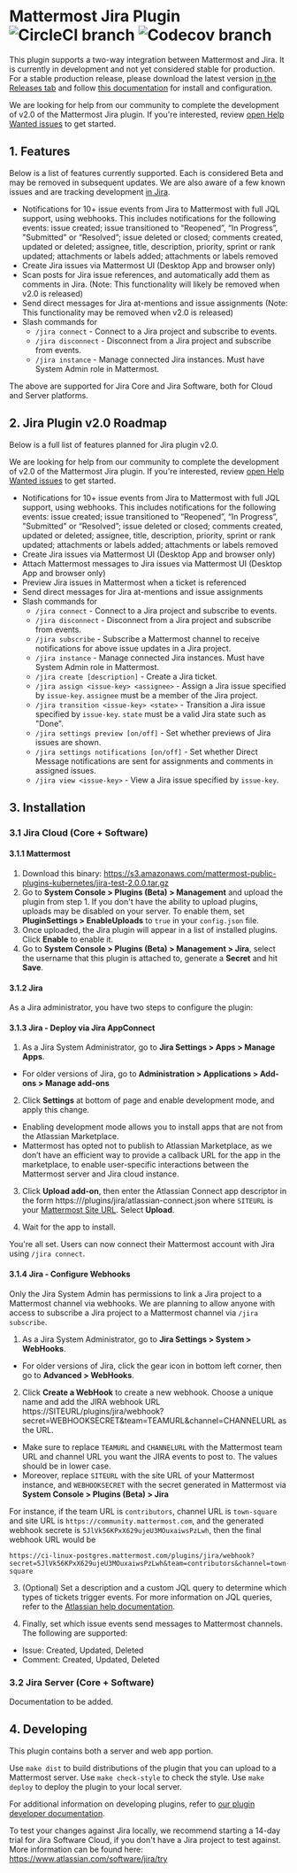 # Mattermost Jira Plugin ![CircleCI branch](https://img.shields.io/circleci/project/github/mattermost/mattermost-plugin-jira/master.svg) ![Codecov branch](https://img.shields.io/codecov/c/github/mattermost/mattermost-plugin-jira/master.svg)

This plugin supports a two-way integration between Mattermost and Jira. It is currently in development and not yet considered stable for production. For a stable production release, please download the latest version [in the Releases tab](https://github.com/mattermost/mattermost-plugin-jira/releases) and follow [this documentation](https://docs.mattermost.com/integrations/jira.html) for install and configuration.

We are looking for help from our community to complete the development of v2.0 of the Mattermost Jira plugin. If you're interested, review [open Help Wanted issues](https://github.com/mattermost/mattermost-plugin-jira/issues?q=is%3Aissue+is%3Aopen+label%3A%22help+wanted%22) to get started.

## 1. Features

Below is a list of features currently supported. Each is considered Beta and may be removed in subsequent updates. We are also aware of a few known issues and are tracking development [in Jira](https://mattermost.atlassian.net/issues/?jql=status%20in%20(%22At%20Risk%22%2C%20Backlog%2C%20%22Future%20Consideration%22%2C%20%22In%20Progress%22%2C%20Open%2C%20Pending%2C%20%22Planned%3A%20Backlog%22%2C%20%22Planned%3A%20Scheduled%22%2C%20Reopened%2C%20Resolved%2C%20Reverted%2C%20%22Selected%20for%20Development%22%2C%20Submitted%2C%20%22To%20Do%22)%20AND%20%22Epic%20Link%22%20%3D%20MM-12474%20ORDER%20BY%20cf%5B10011%5D%20ASC%2C%20created%20DESC).

- Notifications for 10+ issue events from Jira to Mattermost with full JQL support, using webhooks. This includes notifications for the following events: issue created; issue transitioned to “Reopened”, “In Progress”, "Submitted" or “Resolved”; issue deleted or closed; comments created, updated or deleted; assignee, title, description, priority, sprint or rank updated; attachments or labels added; attachments or labels removed
- Create Jira issues via Mattermost UI (Desktop App and browser only)
- Scan posts for Jira issue references, and automatically add them as comments in Jira. (Note: This functionality will likely be removed when v2.0 is released)
- Send direct messages for Jira at-mentions and issue assignments (Note: This functionality may be removed when v2.0 is released)
- Slash commands for
  - `/jira connect` - Connect to a Jira project and subscribe to events.
  - `/jira disconnect` - Disconnect from a Jira project and subscribe from events.
  - `/jira instance` - Manage connected Jira instances. Must have System Admin role in Mattermost.

The above are supported for Jira Core and Jira Software, both for Cloud and Server platforms.

## 2. Jira Plugin v2.0 Roadmap

Below is a full list of features planned for Jira plugin v2.0.

We are looking for help from our community to complete the development of v2.0 of the Mattermost Jira plugin. If you're interested, review [open Help Wanted issues](https://github.com/mattermost/mattermost-plugin-jira/issues?q=is%3Aissue+is%3Aopen+label%3A%22help+wanted%22) to get started.

- Notifications for 10+ issue events from Jira to Mattermost with full JQL support, using webhooks. This includes notifications for the following events: issue created; issue transitioned to “Reopened”, “In Progress”, "Submitted" or “Resolved”; issue deleted or closed; comments created, updated or deleted; assignee, title, description, priority, sprint or rank updated; attachments or labels added; attachments or labels removed
- Create Jira issues via Mattermost UI (Desktop App and browser only)
- Attach Mattermost messages to Jira issues via Mattermost UI (Desktop App and browser only)
- Preview Jira issues in Mattermost when a ticket is referenced
- Send direct messages for Jira at-mentions and issue assignments
- Slash commands for
  - `/jira connect` - Connect to a Jira project and subscribe to events.
  - `/jira disconnect` - Disconnect from a Jira project and subscribe from events.
  - `/jira subscribe` - Subscribe a Mattermost channel to receive notifications for above issue updates in a Jira project.
  - `/jira instance` - Manage connected Jira instances. Must have System Admin role in Mattermost.
  - `/jira create [description]` - Create a Jira ticket.
  - `/jira assign <issue-key> <assignee>` - Assign a Jira issue specified by `issue-key`. `assignee` must be a member of the Jira project.
  - `/jira transition <issue-key> <state>` - Transition a Jira issue specified by `issue-key`. `state` must be a valid Jira state such as "Done".
  - `/jira settings preview [on/off]` - Set whether previews of Jira issues are shown.
  - `/jira settings notifications [on/off]` - Set whether Direct Message notifications are sent for assignments and comments in assigned issues.
  - `/jira view <issue-key>` - View a Jira issue specified by `issue-key`.  

## 3. Installation

### 3.1 Jira Cloud (Core + Software)

#### 3.1.1 Mattermost

1. Download this binary: https://s3.amazonaws.com/mattermost-public-plugins-kubernetes/jira-test-2.0.0.tar.gz
2. Go to **System Console > Plugins (Beta) > Management** and upload the plugin from step 1. If you don't have the ability to upload plugins, uploads may be disabled on your server. To enable them, set **PluginSettings > EnableUploads** to `true` in your `config.json` file.
3. Once uploaded, the Jira plugin will appear in a list of installed plugins. Click **Enable** to enable it.
4. Go to **System Console > Plugins (Beta) > Management > Jira**, select the username that this plugin is attached to, generate a **Secret** and hit **Save**.

#### 3.1.2 Jira

As a Jira administrator, you have two steps to configure the plugin:

#### 3.1.3 Jira - Deploy via Jira AppConnect

1. As a Jira System Administrator, go to **Jira Settings > Apps > Manage Apps**. 
  - For older versions of Jira, go to **Administration > Applications > Add-ons > Manage add-ons**

2. Click **Settings** at bottom of page and enable development mode, and apply this change.
  - Enabling development mode allows you to install apps that are not from the Atlassian Marketplace.
  - Mattermost has opted not to publish to Atlassian Marketplace, as we don’t have an efficient way to provide a callback URL for the app in the marketplace, to enable user-specific interactions between the Mattermost server and Jira cloud instance.

3. Click **Upload add-on**, then enter the Atlassian Connect app descriptor in the form https://<SITEURL>/plugins/jira/atlassian-connect.json where `SITEURL` is your [Mattermost Site URL](https://docs.mattermost.com/administration/config-settings.html#site-url). Select **Upload**.

4. Wait for the app to install.

You're all set. Users can now connect their Mattermost account with Jira using `/jira connect`.

#### 3.1.4 Jira - Configure Webhooks

Only the Jira System Admin has permissions to link a Jira project to a Mattermost channel via webhooks. We are planning to allow anyone with access to subscribe a Jira project to a Mattermost channel via `/jira subscribe`.

1. As a Jira System Administrator, go to **Jira Settings > System > WebHooks**.
  - For older versions of Jira, click the gear icon in bottom left corner, then go to **Advanced > WebHooks**.

2. Click **Create a WebHook** to create a new webhook. Choose a unique name and add the JIRA webhook URL https://SITEURL/plugins/jira/webhook?secret=WEBHOOKSECRET&team=TEAMURL&channel=CHANNELURL as the URL.
  - Make sure to replace `TEAMURL` and `CHANNELURL` with the Mattermost team URL and channel URL you want the JIRA events to post to. The values should be in lower case.
  - Moreover, replace `SITEURL` with the site URL of your Mattermost instance, and `WEBHOOKSECRET` with the secret generated in Mattermost via **System Console > Plugins (Beta) > Jira**

For instance, if the team URL is `contributors`, channel URL is `town-square` and site URL is `https://community.mattermost.com`, and the generated webhook secrete is `5JlVk56KPxX629ujeU3MOuxaiwsPzLwh`, then the final webhook URL would be

```
https://ci-linux-postgres.mattermost.com/plugins/jira/webhook?secret=5JlVk56KPxX629ujeU3MOuxaiwsPzLwh&team=contributors&channel=town-square
```

3. (Optional) Set a description and a custom JQL query to determine which types of tickets trigger events. For more information on JQL queries, refer to the [Atlassian help documentation](https://confluence.atlassian.com/jirasoftwarecloud/advanced-searching-764478330.html).

4. Finally, set which issue events send messages to Mattermost channels. The following are supported:

 - Issue: Created, Updated, Deleted
 - Comment: Created, Updated, Deleted

### 3.2 Jira Server (Core + Software)

Documentation to be added.

## 4. Developing

This plugin contains both a server and web app portion.

Use `make dist` to build distributions of the plugin that you can upload to a Mattermost server.
Use `make check-style` to check the style.
Use `make deploy` to deploy the plugin to your local server.

For additional information on developing plugins, refer to [our plugin developer documentation](https://developers.mattermost.com/extend/plugins/).

To test your changes against Jira locally, we recommend starting a 14-day trial for Jira Software Cloud, if you don't have a Jira project to test against. More information can be found here: https://www.atlassian.com/software/jira/try
